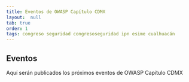 ```yaml
---
title: Eventos de OWASP Capítulo CDMX
layout:  null
tab: true
order: 1
tags: congreso seguridad congresoseguridad ipn esime cualhuacán
---
```


## Eventos

Aquí serán publicados los próximos eventos de OWASP Capítulo CDMX


